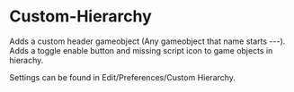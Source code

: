 # Custom-Hierarchy

Adds a custom header gameobject (Any gameobject that name starts ---).
Adds a toggle enable button and missing script icon to game objects in hierachy.

Settings can be found in Edit/Preferences/Custom Hierarchy.
